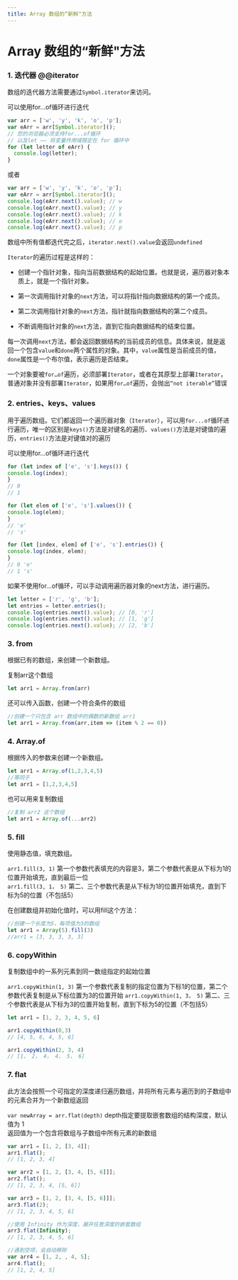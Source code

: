 ```yaml
---
title: Array 数组的“新鲜"方法
---  
```

# Array 数组的“新鲜"方法
### 1. 迭代器 @@iterator
数组的迭代器方法需要通过`Symbol.iterator`来访问。  

可以使用for...of循环进行迭代
```js
var arr = ['w', 'y', 'k', 'o', 'p'];
var eArr = arr[Symbol.iterator]();
// 您的浏览器必须支持for...of循环
// 以及let —— 将变量作用域限定在 for 循环中
for (let letter of eArr) {
  console.log(letter);
}
```  
或者  
```js
var arr = ['w', 'y', 'k', 'o', 'p'];
var eArr = arr[Symbol.iterator]();
console.log(eArr.next().value); // w
console.log(eArr.next().value); // y
console.log(eArr.next().value); // k
console.log(eArr.next().value); // o
console.log(eArr.next().value); // p
```  
数组中所有值都迭代完之后，`iterator.next().value`会返回`undefined`   

`Iterator`的遍历过程是这样的：

* 创建一个指针对象，指向当前数据结构的起始位置。也就是说，遍历器对象本质上，就是一个指针对象。

* 第一次调用指针对象的`next`方法，可以将指针指向数据结构的第一个成员。

* 第二次调用指针对象的`next`方法，指针就指向数据结构的第二个成员。

* 不断调用指针对象的`next`方法，直到它指向数据结构的结束位置。

每一次调用`next`方法，都会返回数据结构的当前成员的信息。具体来说，就是返回一个包含`value`和`done`两个属性的对象。其中，`value`属性是当前成员的值，`done`属性是一个布尔值，表示遍历是否结束。  

一个对象要被`for…of`遍历，必须部署`Iterator`，或者在其原型上部署`Iterator`，普通对象并没有部署`Iterator`，如果用`for…of`遍历，会抛出`“not iterable”`错误

### 2. entries、keys、values  
用于遍历数组。它们都返回一个遍历器对象（`Iterator`），可以用`for...of`循环进行遍历，唯一的区别是`keys()`方法是对键名的遍历、`values()`方法是对键值的遍历，`entries()`方法是对键值对的遍历  

可以使用for...of循环进行迭代
```js
for (let index of ['e', 's'].keys()) {
console.log(index);
}
// 0
// 1

for (let elem of ['e', 's'].values()) {
console.log(elem);
}
// 'e'
// 's'

for (let [index, elem] of ['e', 's'].entries()) {
console.log(index, elem);
}
// 0 'e'
// 1 's'
```

如果不使用for...of循环，可以手动调用遍历器对象的next方法，进行遍历。
```js  
let letter = ['r', 'g', 'b'];
let entries = letter.entries();
console.log(entries.next().value); // [0, 'r']
console.log(entries.next().value); // [1, 'g']
console.log(entries.next().value); // [2, 'b']
```

### 3. from  
根据已有的数组，来创建一个新数组。

复制arr这个数组  
```js
let arr1 = Array.from(arr)
```
还可以传入函数，创建一个符合条件的数组
```js
//创建一个只包含 arr 数组中的偶数的新数组 arr1
let arr1 = Array.from(arr,item => (item % 2 == 0))
```

### 4. Array.of  
根据传入的参数来创建一个新数组。

```js
let arr1 = Array.of(1,2,3,4,5)
//等同于
let arr1 = [1,2,3,4,5]
```
也可以用来复制数组
```js
//复制 arr2 这个数组
let arr1 = Array.of(...arr2)
```

### 5. fill  
使用静态值，填充数组。

`arr1.fill(3, 1)` 第一个参数代表填充的内容是3，第二个参数代表是从下标为1的位置开始填充，直到最后一位  
`arr1.fill(3, 1， 5)` 第二、三个参数代表是从下标为1的位置开始填充，直到下标为5的位置（不包括5）

在创建数组并初始化值时，可以用fill这个方法：
```js
//创建一个长度为5，每项值为3的数组
let arr1 = Array(5).fill(3)
//arr1 = [3, 3, 3, 3, 3]
```

### 6. copyWithin  
复制数组中的一系列元素到同一数组指定的起始位置

`arr1.copyWithin(1, 3)` 第一个参数代表复制的指定位置为下标1的位置，第二个参数代表复制是从下标位置为3的位置开始 
`arr1.copyWithin(1, 3， 5)` 第二、三个参数代表是从下标为3的位置开始复制，直到下标为5的位置（不包括5）


```js
let arr1 = [1, 2, 3, 4, 5, 6]

arr1.copyWithin(0,3)
// [4, 5, 6, 4, 5, 6]

arr1.copyWithin(2, 3, 4)
// [1， 2， 4， 4， 5， 6]
```

### 7. flat  
此方法会按照一个可指定的深度递归遍历数组，并将所有元素与遍历到的子数组中的元素合并为一个新数组返回

`var newArray = arr.flat(depth)` depth指定要提取嵌套数组的结构深度，默认值为 1  
返回值为一个包含将数组与子数组中所有元素的新数组  

```js
var arr1 = [1, 2, [3, 4]];
arr1.flat(); 
// [1, 2, 3, 4]

var arr2 = [1, 2, [3, 4, [5, 6]]];
arr2.flat();
// [1, 2, 3, 4, [5, 6]]

var arr3 = [1, 2, [3, 4, [5, 6]]];
arr3.flat(2);
// [1, 2, 3, 4, 5, 6]

//使用 Infinity 作为深度，展开任意深度的嵌套数组
arr3.flat(Infinity); 
// [1, 2, 3, 4, 5, 6]

//遇到空项，会自动移除
var arr4 = [1, 2, , 4, 5];
arr4.flat();
// [1, 2, 4, 5]
```

